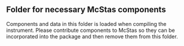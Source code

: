 ## Folder for necessary McStas components

Components and data in this folder is loaded when compiling the instrument. Please contribute components to McStas so they can be incorporated into the package and then remove them from this folder.
